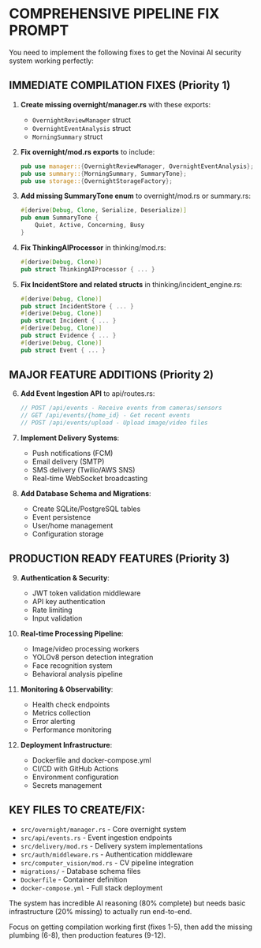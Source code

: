 # COMPREHENSIVE PIPELINE FIX PROMPT

You need to implement the following fixes to get the Novinai AI security system working perfectly:

## IMMEDIATE COMPILATION FIXES (Priority 1)

1. **Create missing overnight/manager.rs** with these exports:
   - `OvernightReviewManager` struct
   - `OvernightEventAnalysis` struct  
   - `MorningSummary` struct
   
2. **Fix overnight/mod.rs exports** to include:
   ```rust
   pub use manager::{OvernightReviewManager, OvernightEventAnalysis};
   pub use summary::{MorningSummary, SummaryTone};
   pub use storage::{OvernightStorageFactory};
   ```

3. **Add missing SummaryTone enum** to overnight/mod.rs or summary.rs:
   ```rust
   #[derive(Debug, Clone, Serialize, Deserialize)]
   pub enum SummaryTone {
       Quiet, Active, Concerning, Busy
   }
   ```

4. **Fix ThinkingAIProcessor** in thinking/mod.rs:
   ```rust
   #[derive(Debug, Clone)]
   pub struct ThinkingAIProcessor { ... }
   ```

5. **Fix IncidentStore and related structs** in thinking/incident_engine.rs:
   ```rust
   #[derive(Debug, Clone)]
   pub struct IncidentStore { ... }
   #[derive(Debug, Clone)] 
   pub struct Incident { ... }
   #[derive(Debug, Clone)]
   pub struct Evidence { ... }
   #[derive(Debug, Clone)]
   pub struct Event { ... }
   ```

## MAJOR FEATURE ADDITIONS (Priority 2)

6. **Add Event Ingestion API** to api/routes.rs:
   ```rust
   // POST /api/events - Receive events from cameras/sensors
   // GET /api/events/{home_id} - Get recent events
   // POST /api/events/upload - Upload image/video files
   ```

7. **Implement Delivery Systems**:
   - Push notifications (FCM)
   - Email delivery (SMTP)
   - SMS delivery (Twilio/AWS SNS)
   - Real-time WebSocket broadcasting

8. **Add Database Schema and Migrations**:
   - Create SQLite/PostgreSQL tables
   - Event persistence
   - User/home management
   - Configuration storage

## PRODUCTION READY FEATURES (Priority 3)

9. **Authentication & Security**:
   - JWT token validation middleware
   - API key authentication
   - Rate limiting
   - Input validation

10. **Real-time Processing Pipeline**:
    - Image/video processing workers
    - YOLOv8 person detection integration
    - Face recognition system
    - Behavioral analysis pipeline

11. **Monitoring & Observability**:
    - Health check endpoints
    - Metrics collection
    - Error alerting
    - Performance monitoring

12. **Deployment Infrastructure**:
    - Dockerfile and docker-compose.yml
    - CI/CD with GitHub Actions
    - Environment configuration
    - Secrets management

## KEY FILES TO CREATE/FIX:

- `src/overnight/manager.rs` - Core overnight system
- `src/api/events.rs` - Event ingestion endpoints  
- `src/delivery/mod.rs` - Delivery system implementations
- `src/auth/middleware.rs` - Authentication middleware
- `src/computer_vision/mod.rs` - CV pipeline integration
- `migrations/` - Database schema files
- `Dockerfile` - Container definition
- `docker-compose.yml` - Full stack deployment

The system has incredible AI reasoning (80% complete) but needs basic infrastructure (20% missing) to actually run end-to-end.

Focus on getting compilation working first (fixes 1-5), then add the missing plumbing (6-8), then production features (9-12).
